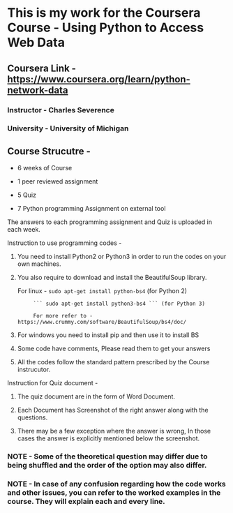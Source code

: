 # This is my work for the Coursera Course - Using Python to Access Web Data

## Coursera Link - https://www.coursera.org/learn/python-network-data

### Instructor - Charles Severence 

### University - University of Michigan


## Course Strucutre - 

- 6 weeks of Course

- 1 peer reviewed assignment  

- 5 Quiz 

- 7 Python programming Assignment on external tool

The answers to each programming assignment and Quiz is uploaded in each week.

Instruction to use programming codes - 

1. You need to install Python2 or Python3 in order to run the codes on your own machines.

2. You also require to download and install the BeautifulSoup library.

   For linux - 
            ``` sudo apt-get install python-bs4 ``` (for Python 2)
            
            ``` sudo apt-get install python3-bs4 ``` (for Python 3)
            
            For more refer to - https://www.crummy.com/software/BeautifulSoup/bs4/doc/
            
3. For windows you need to install pip and then use it to install BS

4. Some code have comments, Please read them to get your answers

5. All the codes follow the standard pattern prescribed by the Course instrucutor.


Instruction for Quiz document - 

1. The quiz document are in the form of Word Document.

2. Each Document has Screenshot of the right answer along with the questions.

3. There may be a few exception where the answer is wrong, In those cases the answer is explicitly mentioned below the screenshot.

### NOTE -  Some of the theoretical question may differ due to being shuffled and the order of the option may also differ. 

### NOTE -  In case of any confusion regarding how the code works and other issues, you can refer to the worked examples in the course. They will explain each and every line.
